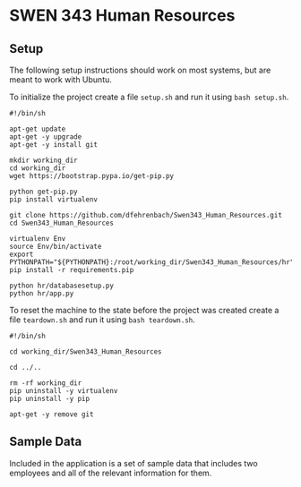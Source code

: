 # SWEN 343 Human Resources

## Setup

The following setup instructions should work on most systems, but are meant to work with Ubuntu.

To initialize the project create a file `setup.sh` and run it using `bash setup.sh`.

```
#!/bin/sh

apt-get update
apt-get -y upgrade
apt-get -y install git

mkdir working_dir
cd working_dir
wget https://bootstrap.pypa.io/get-pip.py

python get-pip.py
pip install virtualenv

git clone https://github.com/dfehrenbach/Swen343_Human_Resources.git
cd Swen343_Human_Resources

virtualenv Env
source Env/bin/activate
export PYTHONPATH="${PYTHONPATH}:/root/working_dir/Swen343_Human_Resources/hr"
pip install -r requirements.pip

python hr/databasesetup.py
python hr/app.py
```

To reset the machine to the state before the project was created create a file `teardown.sh` and run it using `bash teardown.sh`.

```
#!/bin/sh
 
cd working_dir/Swen343_Human_Resources
 
cd ../..
 
rm -rf working_dir
pip uninstall -y virtualenv
pip uninstall -y pip
 
apt-get -y remove git
```

## Sample Data
Included in the application is a set of sample data that includes two employees and all of the relevant information for them.

